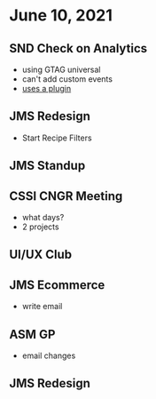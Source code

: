 # June 10, 2021

## SND Check on Analytics
- using GTAG universal
- can't add custom events
- [uses a plugin](https://pbwebdev.com/blog/google-analytics-plugin-for-joomla)

## JMS Redesign
- Start Recipe Filters

## JMS Standup

## CSSI CNGR Meeting
- what days?
- 2 projects

## UI/UX Club

## JMS Ecommerce
- write email

## ASM GP
- email changes

## JMS Redesign